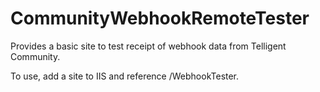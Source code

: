 # CommunityWebhookRemoteTester
Provides a basic site to test receipt of webhook data from Telligent Community.

To use, add a site to IIS and reference /WebhookTester.
